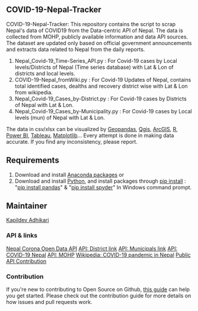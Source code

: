 ## COVID-19-Nepal-Tracker
COVID-19-Nepal-Tracker: This repository contains the script to scrap Nepal's data of COVID19 from the Data-centric API of Nepal.
The data is collected from MOHP, publicly available information and data API sources. The dataset are updated only based on official government announcements and extracts data related to Nepal from the daily reports. 

1. Nepal_Covid-19_Time-Series_API.py : For Covid-19 cases by Local levels/Districts of Nepal (Time series database) with Lat & Lon of districts and local levels.
2. COVID-19-Nepal_fromWiki.py : For Covid-19 Updates of Nepal, contains total identified cases, dealths and recovery district wise with Lat & Lon from wikipedia.
3. Nepal_Covid-19_Cases_by-District.py : For Covid-19 cases by Districts of Nepal with Lat & Lon.
4. Nepal_Covid-19_Cases_by-Municipality.py : For Covid-19 cases by Local levels (mun) of Nepal with Lat & Lon.

The data in csv/xlsx can be visualized by [Geopandas](https://geopandas.org/), [Qgis](https://qgis.org/en/site/), [ArcGIS](https://desktop.arcgis.com/en/), [R](https://www.r-project.org/), [Power BI](https://powerbi.microsoft.com/en-us/), [Tableau](https://www.tableau.com/products/desktop), [Matplotlib](https://matplotlib.org/)... 
Every attempt is done in making data accurate. If you find any inconsistency, please report.

## Requirements
1. Download and install [Anaconda packages](https://www.anaconda.com/) or 
2. Download and install [Python](https://www.python.org), 
   and install packages through [pip install](https://phoenixnap.com/kb/install-pip-windows) : 
   "[pip install pandas](https://pypi.org/project/pandas/)" &
   "[pip install spyder](https://pypi.org/project/spyder/)" In Windows command prompt.

## Maintainer
[Kapildev Adhikari](https://github.com/kapildevadk)

### API & links
[Nepal Corona Open Data API](https://documenter.getpostman.com/view/9992373/SzS7PkXr?version=latest#intro)
[API: District link](https://data.nepalcorona.info/api/v1/districts)
[API: Municipals link](https://data.nepalcorona.info/api/v1/municipals)
[API: COVID-19 Nepal](https://data.nepalcorona.info/api/v1/covid)
[API: MOHP](https://covid19.mohp.gov.np/covid/api/confirmedcases)
[Wikipedia: COVID-19 pandemic in Nepal](https://en.wikipedia.org/wiki/COVID-19_pandemic_in_Nepal)
[Public API Contribution](https://github.com/postmanlabs/postman-code-generators)


### Contribution
If you're new to contributing to Open Source on Github, [this guide](https://opensource.guide/how-to-contribute/) can help you get started. Please check out the contribution guide for more details on how issues and pull requests work.


